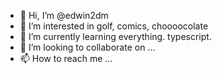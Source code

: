 - 👋 Hi, I’m @edwin2dm
- 👀 I’m interested in golf, comics, choooocolate
- 🌱 I’m currently learning everything. typescript. 
- 💞️ I’m looking to collaborate on ...
- 📫 How to reach me ...

<!---
edwin2dm/edwin2dm is a ✨ special ✨ repository because its `README.md` (this file) appears on your GitHub profile.
You can click the Preview link to take a look at your changes.
--->
